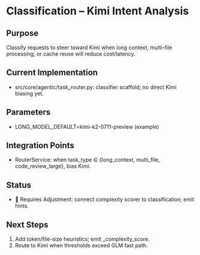 # Classification – Kimi Intent Analysis

## Purpose
Classify requests to steer toward Kimi when long context, multi-file processing, or cache reuse will reduce cost/latency.

## Current Implementation
- src/core/agentic/task_router.py: classifier scaffold; no direct Kimi biasing yet.

## Parameters
- LONG_MODEL_DEFAULT=kimi-k2-0711-preview (example)

## Integration Points
- RouterService: when task_type ∈ {long_context, multi_file, code_review_large}, bias Kimi.

## Status
- 🔧 Requires Adjustment: connect complexity scorer to classification; emit hints.

## Next Steps
1) Add token/file-size heuristics; emit _complexity_score.
2) Route to Kimi when thresholds exceed GLM fast path.

